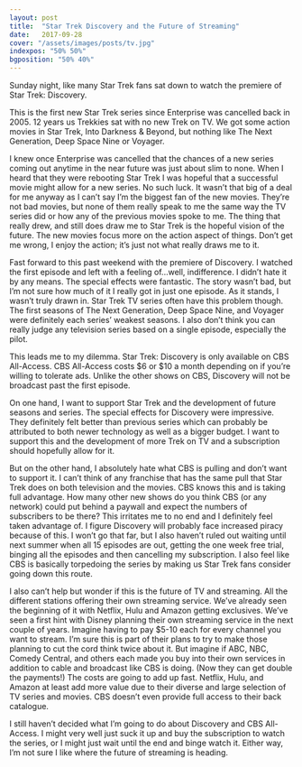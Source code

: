 ```yaml
---
layout: post
title:  "Star Trek Discovery and the Future of Streaming"
date:   2017-09-28
cover: "/assets/images/posts/tv.jpg"
indexpos: "50% 50%"
bgposition: "50% 40%"
---
```


Sunday night, like many Star Trek fans sat down to watch the premiere of Star Trek: Discovery. 

This is the first new Star Trek series since Enterprise was cancelled back in 2005. 12 years us Trekkies sat with no new Trek on TV. We got some action movies in Star Trek, Into Darkness & Beyond, but nothing like The Next Generation, Deep Space Nine or Voyager.

I knew once Enterprise was cancelled that the chances of a new series coming out anytime in the near future was just about slim to none.  When I heard that they were rebooting Star Trek I was hopeful that a successful movie might allow for a new series. No such luck. It wasn’t that big of a deal for me anyway as I can’t say I’m the biggest fan of the new movies. They’re not bad movies, but none of them really speak to me the same way the TV series did or how any of the previous movies spoke to me. The thing that really drew, and still does draw me to Star Trek is the hopeful vision of the future. The new movies focus more on the action aspect of things. Don’t get me wrong, I enjoy the action; it’s just not what really draws me to it.

Fast forward to this past weekend with the premiere of Discovery. I watched the first episode and left with a feeling of...well, indifference. I didn’t hate it by any means. The special effects were fantastic. The story wasn’t bad, but I’m not sure how much of it I really got in just one episode. As it stands, I wasn’t truly drawn in. Star Trek TV series often have this problem though. The first seasons of The Next Generation, Deep Space Nine, and Voyager were definitely each series’ weakest seasons. I also don’t think you can really judge any television series based on a single episode, especially the pilot.

This leads me to my dilemma. Star Trek: Discovery is only available on CBS All-Access. CBS All-Access costs $6 or $10 a month depending on if you’re willing to tolerate ads. Unlike the other shows on CBS, Discovery will not be broadcast past the first episode. 

On one hand, I want to support Star Trek and the development of future seasons and series. The special effects for Discovery were impressive. They definitely felt better than previous series which can probably be attributed to both newer technology as well as a bigger budget. I want to support this and the development of more Trek on TV and a subscription should hopefully allow for it.

But on the other hand, I absolutely hate what CBS is pulling and don’t want to support it. I can’t think of any franchise that has the same pull that Star Trek does on both television and the movies. CBS knows this and is taking full advantage. How many other new shows do you think CBS (or any network) could put behind a paywall and expect the numbers of subscribers to be there? This irritates me to no end and I definitely feel taken advantage of. I figure Discovery will probably face increased piracy because of this. I won’t go that far, but I also haven’t ruled out waiting until next summer when all 15 episodes are out, getting the one week free trial, binging all the episodes and then cancelling my subscription. I also feel like CBS is basically torpedoing the series by making us Star Trek fans consider going down this route.

I also can’t help but wonder if this is the future of TV and streaming. All the different stations offering their own streaming service. We’ve already seen the beginning of it with Netflix, Hulu and Amazon getting exclusives. We’ve seen a first hint with Disney planning their own streaming service in the next couple of years. Imagine having to pay $5-10 each for every channel you want to stream. I’m sure this is part of their plans to try to make those planning to cut the cord think twice about it. But imagine if ABC, NBC, Comedy Central, and others each made you buy into their own services in addition to cable and broadcast like CBS is doing. (Now they can get double the payments!) The costs are going to add up fast. Netflix, Hulu, and Amazon at least add more value due to their diverse and large selection of TV series and movies. CBS doesn’t even provide full access to their back catalogue.

I still haven’t decided what I’m going to do about Discovery and CBS All-Access. I might very well just suck it up and buy the subscription to watch the series, or I might just wait until the end and binge watch it. Either way, I’m not sure I like where the future of streaming is heading.
